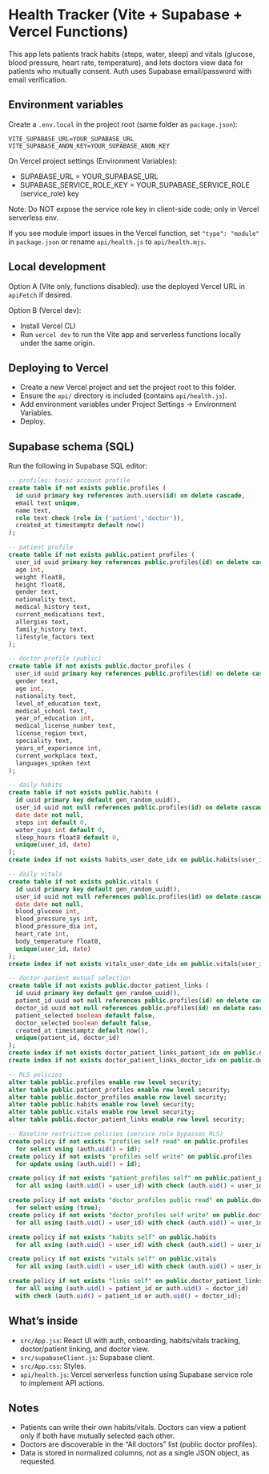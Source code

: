 # Health Tracker (Vite + Supabase + Vercel Functions)

This app lets patients track habits (steps, water, sleep) and vitals (glucose, blood pressure, heart rate, temperature), and lets doctors view data for patients who mutually consent. Auth uses Supabase email/password with email verification.

## Environment variables

Create a `.env.local` in the project root (same folder as `package.json`):

```
VITE_SUPABASE_URL=YOUR_SUPABASE_URL
VITE_SUPABASE_ANON_KEY=YOUR_SUPABASE_ANON_KEY
```

On Vercel project settings (Environment Variables):
- SUPABASE_URL = YOUR_SUPABASE_URL
- SUPABASE_SERVICE_ROLE_KEY = YOUR_SUPABASE_SERVICE_ROLE (service_role) key

Note: Do NOT expose the service role key in client-side code; only in Vercel serverless env.

If you see module import issues in the Vercel function, set `"type": "module"` in `package.json` or rename `api/health.js` to `api/health.mjs`.

## Local development

Option A (Vite only, functions disabled): use the deployed Vercel URL in `apiFetch` if desired.

Option B (Vercel dev):
- Install Vercel CLI
- Run `vercel dev` to run the Vite app and serverless functions locally under the same origin.

## Deploying to Vercel

- Create a new Vercel project and set the project root to this folder.
- Ensure the `api/` directory is included (contains `api/health.js`).
- Add environment variables under Project Settings → Environment Variables.
- Deploy.

## Supabase schema (SQL)

Run the following in Supabase SQL editor:

```sql
-- profiles: basic account profile
create table if not exists public.profiles (
  id uuid primary key references auth.users(id) on delete cascade,
  email text unique,
  name text,
  role text check (role in ('patient','doctor')),
  created_at timestamptz default now()
);

-- patient profile
create table if not exists public.patient_profiles (
  user_id uuid primary key references public.profiles(id) on delete cascade,
  age int,
  weight float8,
  height float8,
  gender text,
  nationality text,
  medical_history text,
  current_medications text,
  allergies text,
  family_history text,
  lifestyle_factors text
);

-- doctor profile (public)
create table if not exists public.doctor_profiles (
  user_id uuid primary key references public.profiles(id) on delete cascade,
  gender text,
  age int,
  nationality text,
  level_of_education text,
  medical_school text,
  year_of_education int,
  medical_license_number text,
  license_region text,
  speciality text,
  years_of_experience int,
  current_workplace text,
  languages_spoken text
);

-- daily habits
create table if not exists public.habits (
  id uuid primary key default gen_random_uuid(),
  user_id uuid not null references public.profiles(id) on delete cascade,
  date date not null,
  steps int default 0,
  water_cups int default 0,
  sleep_hours float8 default 0,
  unique(user_id, date)
);
create index if not exists habits_user_date_idx on public.habits(user_id, date desc);

-- daily vitals
create table if not exists public.vitals (
  id uuid primary key default gen_random_uuid(),
  user_id uuid not null references public.profiles(id) on delete cascade,
  date date not null,
  blood_glucose int,
  blood_pressure_sys int,
  blood_pressure_dia int,
  heart_rate int,
  body_temperature float8,
  unique(user_id, date)
);
create index if not exists vitals_user_date_idx on public.vitals(user_id, date desc);

-- doctor-patient mutual selection
create table if not exists public.doctor_patient_links (
  id uuid primary key default gen_random_uuid(),
  patient_id uuid not null references public.profiles(id) on delete cascade,
  doctor_id uuid not null references public.profiles(id) on delete cascade,
  patient_selected boolean default false,
  doctor_selected boolean default false,
  created_at timestamptz default now(),
  unique(patient_id, doctor_id)
);
create index if not exists doctor_patient_links_patient_idx on public.doctor_patient_links(patient_id);
create index if not exists doctor_patient_links_doctor_idx on public.doctor_patient_links(doctor_id);

-- RLS policies
alter table public.profiles enable row level security;
alter table public.patient_profiles enable row level security;
alter table public.doctor_profiles enable row level security;
alter table public.habits enable row level security;
alter table public.vitals enable row level security;
alter table public.doctor_patient_links enable row level security;

-- Baseline restrictive policies (service role bypasses RLS)
create policy if not exists "profiles self read" on public.profiles
  for select using (auth.uid() = id);
create policy if not exists "profiles self write" on public.profiles
  for update using (auth.uid() = id);

create policy if not exists "patient_profiles self" on public.patient_profiles
  for all using (auth.uid() = user_id) with check (auth.uid() = user_id);

create policy if not exists "doctor_profiles public read" on public.doctor_profiles
  for select using (true);
create policy if not exists "doctor_profiles self write" on public.doctor_profiles
  for all using (auth.uid() = user_id) with check (auth.uid() = user_id);

create policy if not exists "habits self" on public.habits
  for all using (auth.uid() = user_id) with check (auth.uid() = user_id);

create policy if not exists "vitals self" on public.vitals
  for all using (auth.uid() = user_id) with check (auth.uid() = user_id);

create policy if not exists "links self" on public.doctor_patient_links
  for all using (auth.uid() = patient_id or auth.uid() = doctor_id)
  with check (auth.uid() = patient_id or auth.uid() = doctor_id);
```

## What’s inside

- `src/App.jsx`: React UI with auth, onboarding, habits/vitals tracking, doctor/patient linking, and doctor view.
- `src/supabaseClient.js`: Supabase client.
- `src/App.css`: Styles.
- `api/health.js`: Vercel serverless function using Supabase service role to implement API actions.

## Notes

- Patients can write their own habits/vitals. Doctors can view a patient only if both have mutually selected each other.
- Doctors are discoverable in the “All doctors” list (public doctor profiles).
- Data is stored in normalized columns, not as a single JSON object, as requested.